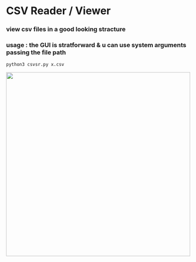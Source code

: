 # CSV Reader / Viewer

 ### view csv files in a good looking stracture

### usage : the GUI is stratforward & u can use system arguments passing the file path

```
python3 csvsr.py x.csv
```


<img src="https://github.com/astroxiii/csv-view/blob/master/static/showcase.png" width="500"/>
